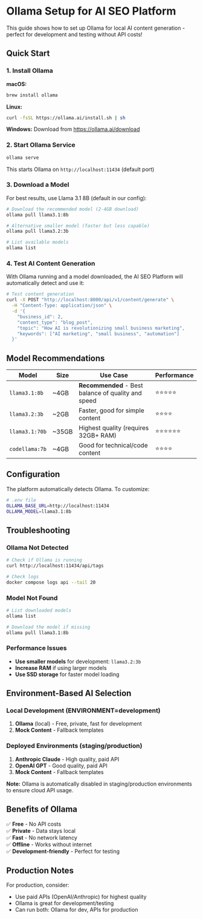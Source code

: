 # Ollama Setup for AI SEO Platform

This guide shows how to set up Ollama for local AI content generation - perfect for development and testing without API costs!

## Quick Start

### 1. Install Ollama

**macOS:**
```bash
brew install ollama
```

**Linux:**
```bash
curl -fsSL https://ollama.ai/install.sh | sh
```

**Windows:**
Download from https://ollama.ai/download

### 2. Start Ollama Service

```bash
ollama serve
```

This starts Ollama on `http://localhost:11434` (default port)

### 3. Download a Model

For best results, use Llama 3.1 8B (default in our config):

```bash
# Download the recommended model (2-4GB download)
ollama pull llama3.1:8b

# Alternative smaller model (faster but less capable)
ollama pull llama3.2:3b

# List available models
ollama list
```

### 4. Test AI Content Generation

With Ollama running and a model downloaded, the AI SEO Platform will automatically detect and use it:

```bash
# Test content generation
curl -X POST "http://localhost:8000/api/v1/content/generate" \
  -H "Content-Type: application/json" \
  -d '{
    "business_id": 2,
    "content_type": "blog_post",
    "topic": "How AI is revolutionizing small business marketing",
    "keywords": ["AI marketing", "small business", "automation"]
  }'
```

## Model Recommendations

| Model | Size | Use Case | Performance |
|-------|------|----------|-------------|
| `llama3.1:8b` | ~4GB | **Recommended** - Best balance of quality and speed | ⭐⭐⭐⭐⭐ |
| `llama3.2:3b` | ~2GB | Faster, good for simple content | ⭐⭐⭐⭐ |
| `llama3.1:70b` | ~35GB | Highest quality (requires 32GB+ RAM) | ⭐⭐⭐⭐⭐⭐ |
| `codellama:7b` | ~4GB | Good for technical/code content | ⭐⭐⭐⭐ |

## Configuration

The platform automatically detects Ollama. To customize:

```bash
# .env file
OLLAMA_BASE_URL=http://localhost:11434
OLLAMA_MODEL=llama3.1:8b
```

## Troubleshooting

### Ollama Not Detected
```bash
# Check if Ollama is running
curl http://localhost:11434/api/tags

# Check logs
docker compose logs api --tail 20
```

### Model Not Found
```bash
# List downloaded models
ollama list

# Download the model if missing
ollama pull llama3.1:8b
```

### Performance Issues
- **Use smaller models** for development: `llama3.2:3b`
- **Increase RAM** if using larger models
- **Use SSD storage** for faster model loading

## Environment-Based AI Selection

### Local Development (ENVIRONMENT=development)
1. **Ollama** (local) - Free, private, fast for development
2. **Mock Content** - Fallback templates

### Deployed Environments (staging/production)
1. **Anthropic Claude** - High quality, paid API
2. **OpenAI GPT** - Good quality, paid API  
3. **Mock Content** - Fallback templates

**Note:** Ollama is automatically disabled in staging/production environments to ensure cloud API usage.

## Benefits of Ollama

✅ **Free** - No API costs  
✅ **Private** - Data stays local  
✅ **Fast** - No network latency  
✅ **Offline** - Works without internet  
✅ **Development-friendly** - Perfect for testing  

## Production Notes

For production, consider:
- Use paid APIs (OpenAI/Anthropic) for highest quality
- Ollama is great for development/testing
- Can run both: Ollama for dev, APIs for production